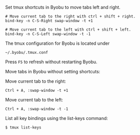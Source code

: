 Set tmux shortcuts in Byobu to move tabs left and right.

```
# Move current tab to the right with ctrl + shift + right.
bind-key -n C-S-Right swap-window -t +1

# Move current tab to the left with ctrl + shift + left.
bind-key -n C-S-Left swap-window -t -1
```

The tmux configuration for Byobu is located under
```
~/.byobu/.tmux.conf
```

Press `F5` to refresh without restarting Byobu.

Move tabs in Byobu without setting shortcuts:

Move current tab to the right:
```
Ctrl + A, :swap-window -t +1
```

Move current tab to the left:
```
Ctrl + A, :swap-window -t -1
```

List all key bindings using the list-keys command:
```
$ tmux list-keys
```
